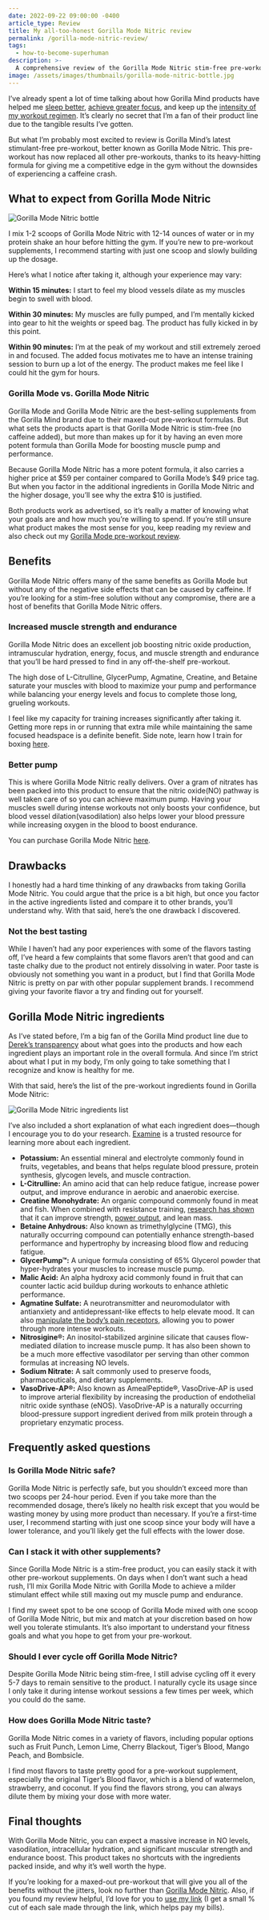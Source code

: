 ```yaml
---
date: 2022-09-22 09:00:00 -0400
article_type: Review
title: My all-too-honest Gorilla Mode Nitric review
permalink: /gorilla-mode-nitric-review/
tags:
  - how-to-become-superhuman
description: >-
  A comprehensive review of the Gorilla Mode Nitric stim-free pre-workout: what I think of it, how I use it, and how it compares to other pre-workouts.
image: /assets/images/thumbnails/gorilla-mode-nitric-bottle.jpg
---
```


I’ve already spent a lot of time talking about how Gorilla Mind products have helped me [sleep better](https://edlatimore.com/gorilla-mind-dream-review/), [achieve greater focus](https://edlatimore.com/gorilla-mind-smooth-review/), and keep up the [intensity of my workout regimen](https://edlatimore.com/gorilla-mode-review/). It’s clearly no secret that I’m a fan of their product line due to the tangible results I’ve gotten.

But what I’m probably most excited to review is Gorilla Mind’s latest stimulant-free pre-workout, better known as Gorilla Mode Nitric. This pre-workout has now replaced all other pre-workouts, thanks to its heavy-hitting formula for giving me a competitive edge in the gym without the downsides of experiencing a caffeine crash.


## What to expect from Gorilla Mode Nitric

![Gorilla Mode Nitric bottle](/assets/images/thumbnails/gorilla-mode-nitric-bottle.jpg)

I mix 1-2 scoops of Gorilla Mode Nitric with 12-14 ounces of water or in my protein shake an hour before hitting the gym. If you’re new to pre-workout supplements, I recommend starting with just one scoop and slowly building up the dosage.

Here’s what I notice after taking it, although your experience may vary:

**Within 15 minutes:** I start to feel my blood vessels dilate as my muscles begin to swell with blood.

**Within 30 minutes:** My muscles are fully pumped, and I’m mentally kicked into gear to hit the weights or speed bag. The product has fully kicked in by this point.

**Within 90 minutes:** I’m at the peak of my workout and still extremely zeroed in and focused. The added focus motivates me to have an intense training session to burn up a lot of the energy. The product makes me feel like I could hit the gym for hours.


### Gorilla Mode vs. Gorilla Mode Nitric

Gorilla Mode and Gorilla Mode Nitric are the best-selling supplements from the Gorilla Mind brand due to their maxed-out pre-workout formulas. But what sets the products apart is that Gorilla Mode Nitric is stim-free (no caffeine added), but more than makes up for it by having an even more potent formula than Gorilla Mode for boosting muscle pump and performance.

Because Gorilla Mode Nitric has a more potent formula, it also carries a higher price at $59 per  container compared to Gorilla Mode’s $49 price tag. But when you factor in the additional ingredients in Gorilla Mode Nitric and the higher dosage, you’ll see why the extra $10 is justified.

Both products work as advertised, so it’s really a matter of knowing what your goals are and how much you’re willing to spend. If you’re still unsure what product makes the most sense for you, keep reading my review and also check out my [Gorilla Mode pre-workout review](https://edlatimore.com/gorilla-mode-review/).


## Benefits

Gorilla Mode Nitric offers many of the same benefits as Gorilla Mode but without any of the negative side effects that can be caused by caffeine. If you’re looking for a stim-free solution without any compromise, there are a host of benefits that Gorilla Mode Nitric offers.


### Increased muscle strength and endurance

Gorilla Mode Nitric does an excellent job boosting nitric oxide production, intramuscular hydration, energy, focus, and muscle strength and endurance that you’ll be hard pressed to find in any off-the-shelf pre-workout.

The high dose of L-Citrulline, GlycerPump, Agmatine, Creatine, and Betaine saturate your muscles with blood to maximize your pump and performance while balancing your energy levels and focus to complete those long, grueling workouts.

I feel like my capacity for training increases significantly after taking it. Getting more reps in or running that extra mile while maintaining the same focused headspace is a definite benefit. Side note, learn how I train for boxing [here](https://edlatimore.com/boxing-training/).


### Better pump

This is where Gorilla Mode Nitric really delivers. Over a gram of nitrates has been packed into this product to ensure that the nitric oxide(NO) pathway is well taken care of so you can achieve maximum pump. Having your muscles swell during intense workouts not only boosts your confidence, but blood vessel dilation(vasodilation) also helps lower your blood pressure while increasing oxygen in the blood to boost endurance.

You can purchase Gorilla Mode Nitric [here](https://gorillamind.com/r?id=b4ir68).


## Drawbacks

I honestly had a hard time thinking of any drawbacks from taking Gorilla Mode Nitric. You could argue that the price is a bit high, but once you factor in the active ingredients listed and compare it to other brands, you’ll understand why. With that said, here’s the one drawback I discovered.


### Not the best tasting

While I haven’t had any poor experiences with some of the flavors tasting off, I’ve heard a few complaints that some flavors aren’t that good and can taste chalky due to the product not entirely dissolving in water. Poor taste is obviously not something you want in a product, but I find that Gorilla Mode Nitric is pretty on par with other popular supplement brands. I recommend giving your favorite flavor a try and finding out for yourself.


## Gorilla Mode Nitric ingredients

As I’ve stated before, I’m a big fan of the Gorilla Mind product line due to [Derek’s transparency](https://www.youtube.com/watch?v=iFlmwQXBs6U) about what goes into the products and how each ingredient plays an important role in the overall formula. And since I’m strict about what I put in my body, I’m only going to take something that I recognize and know is healthy for me.

With that said, here’s the list of the pre-workout ingredients found in Gorilla Mode Nitric:

![Gorilla Mode Nitric ingredients list](/assets/images/drafts/gorilla-mode-nitric-ingredients-list.jpg)

I’ve also included a short explanation of what each ingredient does—though I encourage you to do your research. [Examine](https://examine.com/) is a trusted resource for learning more about each ingredient.



* **Potassium:** An essential mineral and electrolyte commonly found in fruits, vegetables, and beans that helps regulate blood pressure, protein synthesis, glycogen levels, and muscle contraction.
* **L-Citrulline:** An amino acid that can help reduce fatigue, increase power output, and improve endurance in aerobic and anaerobic exercise.
* **Creatine Monohydrate:** An organic compound commonly found in meat and fish. When combined with resistance training, [research has shown](https://www.ncbi.nlm.nih.gov/pmc/articles/PMC3407788/) that it can improve strength, [power output](https://examine.com/topics/power-output/), and lean mass.
* **Betaine Anhydrous:** Also known as trimethylglycine (TMG), this naturally occurring compound can potentially enhance strength-based performance and hypertrophy by increasing blood flow and reducing fatigue.
* **GlycerPump™:** A unique formula consisting of 65% Glycerol powder that hyper-hydrates your muscles to increase muscle pump.
* **Malic Acid:** An alpha hydroxy acid commonly found in fruit that can counter lactic acid buildup during workouts to enhance athletic performance.
* **Agmatine Sulfate:** A neurotransmitter and neuromodulator with antianxiety and antidepressant-like effects to help elevate mood. It can also [manipulate the body’s pain receptors](https://www.ncbi.nlm.nih.gov/pmc/articles/PMC27068/), allowing you to power through more intense workouts.
* **Nitrosigine®:** An inositol-stabilized arginine silicate that causes flow-mediated dilation to increase muscle pump. It has also been shown to be a much more effective vasodilator per serving than other common formulas at increasing NO levels.
* **Sodium Nitrate:** A salt commonly used to preserve foods, pharmaceuticals, and dietary supplements.
* **VasoDrive-AP®:** Also known as AmealPeptide®, VasoDrive-AP is used to improve arterial flexibility by increasing the production of endothelial nitric oxide synthase (eNOS). VasoDrive-AP is a naturally occurring blood-pressure support ingredient derived from milk protein through a proprietary enzymatic process.


## Frequently asked questions


### Is Gorilla Mode Nitric safe?

Gorilla Mode Nitric is perfectly safe, but you shouldn’t exceed more than two scoops per 24-hour period. Even if you take more than the recommended dosage, there’s likely no health risk except that you would be wasting money by using more product than necessary. If you’re a first-time user, I recommend starting with just one scoop since your body will have a lower tolerance, and you’ll likely get the full effects with the lower dose.


### Can I stack it with other supplements?

Since Gorilla Mode Nitric is a stim-free product, you can easily stack it with other pre-workout supplements. On days when I don’t want such a head rush, I’ll mix Gorilla Mode Nitric with Gorilla Mode to achieve a milder stimulant effect while still maxing out my muscle pump and endurance.

I find my sweet spot to be one scoop of Gorilla Mode mixed with one scoop of Gorilla Mode Nitric, but mix and match at your discretion based on how well you tolerate stimulants. It’s also important to understand your fitness goals and what you hope to get from your pre-workout.


### Should I ever cycle off Gorilla Mode Nitric?

Despite Gorilla Mode Nitric being stim-free, I still advise cycling off it every 5-7 days to remain sensitive to the product. I naturally cycle its usage since I only take it during intense workout sessions a few times per week, which you could do the same.


### How does Gorilla Mode Nitric taste?

Gorilla Mode Nitric comes in a variety of flavors, including popular options such as Fruit Punch, Lemon Lime, Cherry Blackout, Tiger’s Blood, Mango Peach, and Bombsicle.

I find most flavors to taste pretty good for a pre-workout supplement, especially the original Tiger’s Blood flavor, which is a blend of watermelon, strawberry, and coconut. If you find the flavors strong, you can always dilute them by mixing your dose with more water.


## Final thoughts

With Gorilla Mode Nitric, you can expect a massive increase in NO levels, vasodilation, intracellular hydration, and significant muscular strength and endurance boost. This product takes no shortcuts with the ingredients packed inside, and why it’s well worth the hype.

If you’re looking for a maxed-out pre-workout that will give you all of the benefits without the jitters, look no further than [Gorilla Mode Nitric](https://gorillamind.com/r?id=b4ir68). Also, if you found my review helpful, I’d love for you to [use my link](https://gorillamind.com/r?id=b4ir68) (I get a small % cut of each sale made through the link, which helps pay my bills).
